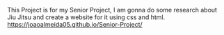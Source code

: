 This Project is for my Senior Project, I am gonna do some research about Jiu Jitsu and create a website for it using css and html. https://joaoalmeida05.github.io/Senior-Project/
